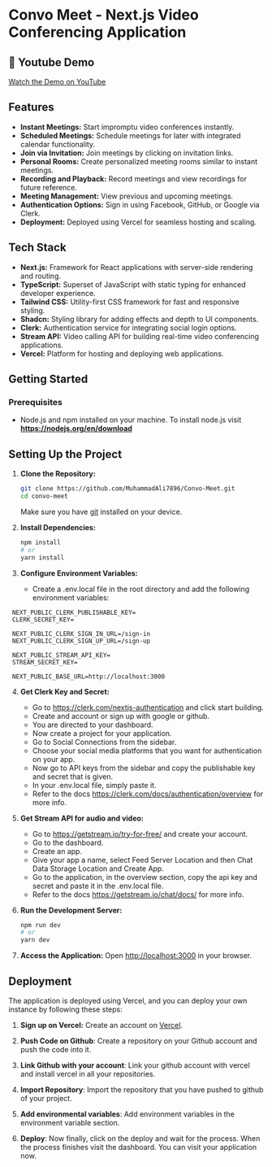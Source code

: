 # Convo Meet - Next.js Video Conferencing Application

## 🚀 Youtube Demo

[Watch the Demo on YouTube](https://www.youtube.com/watch?v=ACr9jbaR-4U)

## Features

- **Instant Meetings:** Start impromptu video conferences instantly.
- **Scheduled Meetings:** Schedule meetings for later with integrated calendar functionality.
- **Join via Invitation:** Join meetings by clicking on invitation links.
- **Personal Rooms:** Create personalized meeting rooms similar to instant meetings.
- **Recording and Playback:** Record meetings and view recordings for future reference.
- **Meeting Management:** View previous and upcoming meetings.
- **Authentication Options:** Sign in using Facebook, GitHub, or Google via Clerk.
- **Deployment:** Deployed using Vercel for seamless hosting and scaling.

## Tech Stack

- **Next.js:** Framework for React applications with server-side rendering and routing.
- **TypeScript:** Superset of JavaScript with static typing for enhanced developer experience.
- **Tailwind CSS:** Utility-first CSS framework for fast and responsive styling.
- **Shadcn:** Styling library for adding effects and depth to UI components.
- **Clerk:** Authentication service for integrating social login options.
- **Stream API:** Video calling API for building real-time video conferencing applications.
- **Vercel:** Platform for hosting and deploying web applications.

## Getting Started

### Prerequisites

- Node.js and npm installed on your machine. To install node.js visit **https://nodejs.org/en/download**

## Setting Up the Project

1. **Clone the Repository:**

   ```bash
   git clone https://github.com/MuhammadAli7896/Convo-Meet.git
   cd convo-meet
   ```

   Make sure you have [git](https://git-scm.com/downloads) installed on your device.

2. **Install Dependencies:**

   ```bash
   npm install
   # or
   yarn install
   ```

3. **Configure Environment Variables:**
   - Create a .env.local file in the root directory and add the following environment variables:

```env
 NEXT_PUBLIC_CLERK_PUBLISHABLE_KEY=
 CLERK_SECRET_KEY=

 NEXT_PUBLIC_CLERK_SIGN_IN_URL=/sign-in
 NEXT_PUBLIC_CLERK_SIGN_UP_URL=/sign-up

 NEXT_PUBLIC_STREAM_API_KEY=
 STREAM_SECRET_KEY=

 NEXT_PUBLIC_BASE_URL=http://localhost:3000
```

4. **Get Clerk Key and Secret:**

   - Go to https://clerk.com/nextjs-authentication and click start building.
   - Create and account or sign up with google or github.
   - You are directed to your dashboard.
   - Now create a project for your application.
   - Go to Social Connections from the sidebar.
   - Choose your social media platforms that you want for authentication on your app.
   - Now go to API keys from the sidebar and copy the publishable key and secret that is given.
   - In your .env.local file, simply paste it.
   - Refer to the docs https://clerk.com/docs/authentication/overview for more info.

5. **Get Stream API for audio and video:**

   - Go to https://getstream.io/try-for-free/ and create your account.
   - Go to the dashboard.
   - Create an app.
   - Give your app a name, select Feed Server Location and then Chat Data Storage Location and Create App.
   - Go to the application, in the overview section, copy the api key and secret and paste it in the .env.local file.
   - Refer to the docs https://getstream.io/chat/docs/ for more info.

6. **Run the Development Server:**

   ```bash
   npm run dev
   # or
   yarn dev
   ```

7. **Access the Application:**
   Open [http://localhost:3000](http://localhost:3000) in your browser.

## Deployment

The application is deployed using Vercel, and you can deploy your own instance by following these steps:

1. **Sign up on Vercel:**
   Create an account on [Vercel](https://vercel.com/).

2. **Push Code on Github**:
   Create a repository on your Github account and push the code into it.

3. **Link Github with your account**:
   Link your github account with vercel and install vercel in all your repositories.

4. **Import Repository**:
   Import the repository that you have pushed to github of your project.

5. **Add environmental variables**:
   Add environment variables in the environment variable section.

6. **Deploy**:
   Now finally, click on the deploy and wait for the process. When the process finishes visit the dashboard. You can visit your application now.

<br />
